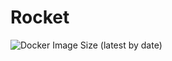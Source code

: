 # Rocket
![Docker Image Size (latest by date)](https://img.shields.io/docker/image-size/tutu-inc/rocket)
